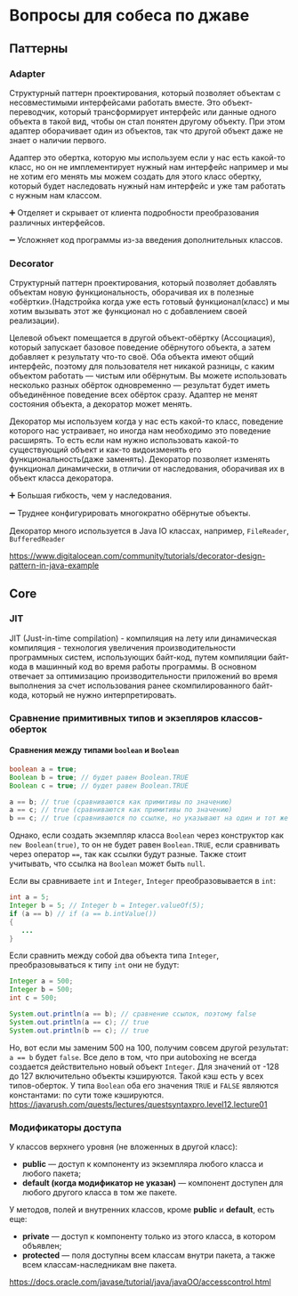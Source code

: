 # Вопросы для собеса по джаве
## Паттерны
### Adapter
Структурный паттерн проектирования, который позволяет объектам с несовместимыми интерфейсами работать вместе.
Это объект-переводчик, который трансформирует интерфейс или данные одного объекта в такой вид, чтобы он стал понятен другому объекту.
При этом адаптер оборачивает один из объектов, так что другой объект даже не знает о наличии первого.

Адаптер это обертка, которую мы используем если у нас есть какой-то класс, но он не имплементирует нужный нам интерфейс например и мы не хотим его менять мы можем создать для этого класс обертку, который будет наследовать нужный нам интерфейс и уже там работать с нужным нам классом.

➕ Отделяет и скрывает от клиента подробности преобразования различных интерфейсов.

➖ Усложняет код программы из-за введения дополнительных классов.

### Decorator
Структурный паттерн проектирования, который позволяет добавлять объектам новую функциональность, оборачивая их в полезные «обёртки».(Надстройка когда уже есть готовый функционал(класс) и мы хотим вызывать этот же функционал но с добавлением своей реализации).

Целевой объект помещается в другой объект-обёртку (Ассоциация), который запускает базовое поведение обёрнутого объекта, а затем добавляет к результату что-то своё.
Оба объекта имеют общий интерфейс, поэтому для пользователя нет никакой разницы, с каким объектом работать — чистым или обёрнутым. Вы можете использовать несколько разных обёрток одновременно — результат будет иметь объединённое поведение всех обёрток сразу.
Адаптер не менят состояния объекта, а декоратор может менять.

Декоратор мы используем когда у нас есть какой-то класс, поведение которого нас устраивает, но иногда нам необходимо это поведение расширять. То есть если нам нужно использовать какой-то существующий объект и как-то видоизменять его функциональность(даже заменять). Декоратор позволяет изменять функционал динамически, в отличии от наследования, оборачивая их в объект класса декоратора.

➕ Большая гибкость, чем у наследования.

➖ Труднее конфигурировать многократно обёрнутые объекты.

Декоратор много используется в Java IO классах, например, `FileReader`, `BufferedReader`

https://www.digitalocean.com/community/tutorials/decorator-design-pattern-in-java-example
## Core
### JIT
JIT (Just-in-time compilation) - компиляция на лету или динамическая компиляция - технология увеличения производительности программных систем, использующих байт-код, путем компиляции байт-кода в машинный код во время работы программы.
В основном отвечает за оптимизацию производительности приложений во время выполнения за счет использования ранее скомпилированного байт-кода, который не нужно интерпретировать.
### Сравнение примитивных типов и экзепляров классов-оберток
#### Cравнения между типами `boolean` и `Boolean`
```java
boolean a = true;
Boolean b = true; // будет равен Boolean.TRUE
Boolean c = true; // будет равен Boolean.TRUE

a == b; // true (сравниваются как примитивы по значению)
a == c; // true (сравниваются как примитивы по значению)
b == c; // true (сравниваются по ссылке, но указывают на один и тот же объект)
```
Однако, если создать экземпляр класса `Boolean` через конструктор как `new Boolean(true)`, то он не будет равен `Boolean.TRUE`, если сравнивать через оператор `==`, так как ссылки будут разные. Также стоит учитывать, что ссылка на `Boolean` может быть `null`.

Если вы сравниваете `int` и `Integer`, `Integer` преобразовывается в `int`:
```java
int a = 5;
Integer b = 5; // Integer b = Integer.valueOf(5);
if (a == b) // if (a == b.intValue())
{
   ...
}
```
Если сравнить между собой два объекта типа `Integer`, преобразовываться к типу `int` они не будут:
```java
Integer a = 500;
Integer b = 500;
int c = 500;

System.out.println(a == b); // сравнение ссылок, поэтому false
System.out.println(a == c); // true
System.out.println(b == c); // true
```
Но, вот если мы заменим 500 на 100, получим совсем другой результат: `a == b` будет `false`. Все дело в том, что при autoboxing не всегда создается действительно новый объект `Integer`. Для значений от -128 до 127 включительно объекты кэшируются. Такой кэш есть у всех типов-оберток. У типа `Boolean` оба его значения `TRUE` и `FALSE` являются константами: по сути тоже кэшируются.
https://javarush.com/quests/lectures/questsyntaxpro.level12.lecture01
### Модификаторы доступа
У классов верхнего уровня (не вложенных в другой класс):
- **public** — доступ к компоненту из экземпляра любого класса и любого пакета;
- **default (когда модификатор не указан)** — компонент доступен для любого другого класса в том же пакете.

У методов, полей и внутренних классов, кроме **public** и **default**, есть еще:
- **private** — доступ к компоненту только из этого класса, в котором объявлен;
- **protected** — поля доступны всем классам внутри пакета, а также всем классам-наследникам вне пакета.

https://docs.oracle.com/javase/tutorial/java/javaOO/accesscontrol.html
